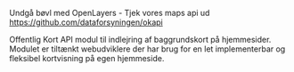 
Undgå bøvl med OpenLayers  - Tjek vores maps api ud <br> https://github.com/dataforsyningen/okapi

Offentlig Kort API modul til indlejring af baggrundskort på hjemmesider. Modulet er tiltænkt webudviklere der har brug for en let implementerbar og fleksibel kortvisning på egen hjemmeside. <br>
